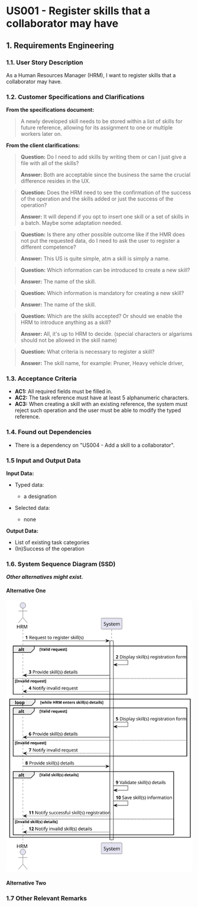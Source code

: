 # US001 - Register skills that a collaborator may have


## 1. Requirements Engineering

### 1.1. User Story Description

As a Human Resources Manager (HRM), I want to register skills that a collaborator may have.

### 1.2. Customer Specifications and Clarifications 

**From the specifications document:**

>	A newly developed skill needs to be stored within a list of skills for future reference, allowing for its assignment to one or multiple workers later on.

**From the client clarifications:**

> **Question:** Do I need to add skills  by writing them or can I just give a file with all of the skills?
>
> **Answer:** Both are acceptable since the business the same the crucial difference resides in the UX.

> **Question:** Does the HRM need to see the confirmation of the success of the operation and the skills added or just the success of the operation?
>
> **Answer:** It will depend if you opt to insert one skill or a set of skills in a batch. Maybe some adaptation needed.

> **Question:** Is there any other possible outcome like if the HMR does not put the requested data, do I need to ask the user to register a different competence?
> 
> **Answer:** This US is quite simple, atm a skill is simply a name.

> **Question:** Which information can be introduced to create a new skill?
>
> **Answer:** The name of the skill.

> **Question:** Which information is mandatory for creating a new skill?
>
> **Answer:** The name of the skill.

> **Question:** Which are the skills accepted? Or should we enable the HRM to introduce anything as a skill?
>
> **Answer:** All, it's up to HRM to decide. (special characters or algarisms should not be allowed in the skill name)

> **Question:** What criteria is necessary to register a skill?
>
> **Answer:** The skill name, for example: Pruner, Heavy vehicle driver, 


### 1.3. Acceptance Criteria

* **AC1:** All required fields must be filled in.
* **AC2:** The task reference must have at least 5 alphanumeric characters.
* **AC3:** When creating a skill with an existing reference, the system must reject such operation and the user must be able to modify the typed reference.

### 1.4. Found out Dependencies

* There is a dependency on "US004 - Add a skill to a collaborator". 

### 1.5 Input and Output Data

**Input Data:**

* Typed data:
    * a designation 

* Selected data:
    * none

**Output Data:**

* List of existing task categories
* (In)Success of the operation

### 1.6. System Sequence Diagram (SSD)

**_Other alternatives might exist._**

#### Alternative One

![System Sequence Diagram - Alternative One](svg/us001-system-sequence-diagram-alternative-one.svg)

#### Alternative Two

### 1.7 Other Relevant Remarks

